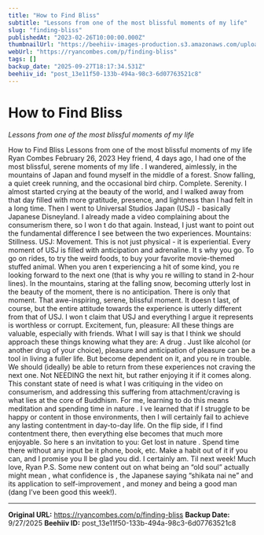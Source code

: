 ```yaml
---
title: "How to Find Bliss"
subtitle: "Lessons from one of the most blissful moments of my life"
slug: "finding-bliss"
publishedAt: "2023-02-26T10:00:00.000Z"
thumbnailUrl: "https://beehiiv-images-production.s3.amazonaws.com/uploads/asset/file/e1ce277d-4da2-4bc8-91f0-ca1181aa5c13/natasha-t-pKqmnXzJR74-unsplash.jpg?t=1678703379"
webUrl: "https://ryancombes.com/p/finding-bliss"
tags: []
backup_date: "2025-09-27T18:17:34.531Z"
beehiiv_id: "post_13e11f50-133b-494a-98c3-6d07763521c8"
---
```


# How to Find Bliss

*Lessons from one of the most blissful moments of my life*



How to Find Bliss Lessons from one of the most blissful moments of my life Ryan Combes February 26, 2023 Hey friend, 4 days ago, I had one of the most blissful, serene moments of my life . I wandered, aimlessly, in the mountains of Japan and found myself in the middle of a forest. Snow falling, a quiet creek running, and the occasional bird chirp. Complete. Serenity. I almost started crying at the beauty of the world, and I walked away from that day filled with more gratitude, presence, and lightness than I had felt in a long time. Then I went to Universal Studios Japan (USJ) - basically Japanese Disneyland. I already made a video complaining about the consumerism there, so I won t do that again. Instead, I just want to point out the fundamental difference I see between the two experiences. Mountains: Stillness. USJ: Movement. This is not just physical - it is experiential. Every moment of USJ is filled with anticipation and adrenaline. It s why you go. To go on rides, to try the weird foods, to buy your favorite movie-themed stuffed animal. When you aren t experiencing a hit of some kind, you re looking forward to the next one (that is why you re willing to stand in 2-hour lines). In the mountains, staring at the falling snow, becoming utterly lost in the beauty of the moment, there is no anticipation. There is only that moment. That awe-inspiring, serene, blissful moment. It doesn t last, of course, but the entire attitude towards the experience is utterly different from that of USJ. I won t claim that USJ and everything I argue it represents is worthless or corrupt. Excitement, fun, pleasure: All these things are valuable, especially with friends. What I will say is that I think we should approach these things knowing what they are: A drug . Just like alcohol (or another drug of your choice), pleasure and anticipation of pleasure can be a tool in living a fuller life. But become dependent on it, and you re in trouble. We should (ideally) be able to return from these experiences not craving the next one. Not NEEDING the next hit, but rather enjoying it if it comes along. This constant state of need is what I was critiquing in the video on consumerism, and addressing this suffering from attachment/craving is what lies at the core of Buddhism. For me, learning to do this means meditation and spending time in nature . I ve learned that if I struggle to be happy or content in those environments, then I will certainly fail to achieve any lasting contentment in day-to-day life. On the flip side, if I find contentment there, then everything else becomes that much more enjoyable. So here s an invitation to you: Get lost in nature . Spend time there without any input be it phone, book, etc. Make a habit out of it if you can, and I promise you ll be glad you did. I certainly am. Til next week! Much love, Ryan P.S. Some new content out on what being an “old soul” actually might mean , what confidence is , the Japanese saying “shikata nai ne” and its application to self-improvement , and money and being a good man (dang I’ve been good this week!).

---

**Original URL:** https://ryancombes.com/p/finding-bliss
**Backup Date:** 9/27/2025
**Beehiiv ID:** post_13e11f50-133b-494a-98c3-6d07763521c8
